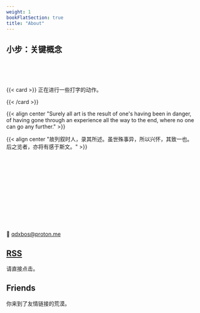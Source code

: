 ```yaml
---
weight: 1
bookFlatSection: true
title: "About"
---
```





## 小步：关键概念
<br>
<br>
<br>

{{< card >}}
正在进行一些打字的动作。

{{< /card >}}






{{< align center "Surely all art is the result of one's having been in danger, of having gone through an experience all the way to the end, where no one can go any further." >}}


{{< align center "故列叙时人，录其所述。虽世殊事异，所以兴怀，其致一也。后之览者，亦将有感于斯文。" >}}

<div id="heatmap" style="
  max-width: 600px;
  height: 180px;
  padding: 2px;
  text-align: center;
  margin: auto"
></div>
<script src="https://npm.elemecdn.com/echarts@5.3.0/dist/echarts.min.js"></script>
<script type="text/javascript">
  var chartDom = document.getElementById('heatmap');
  var myChart = echarts.init(chartDom);
  window.onresize = function() {
      myChart.resize();
  };
  var option;

  // echart heatmap data seems to only support two elements tuple
  // it doesn't render when each item has 3 value
  // it also only pass first 2 elements when reading event param
  // so here we build a map to store additional metadata like link and title
  // map format {date: [{wordcount, link, title}]}
  // for more information see https://blog.douchi.space/hugo-blog-heatmap
  var dataMap = new Map();
  {{ range ((where .Site.RegularPages "Type" "post")) }}
    var key = {{ .Date.Format "2006-01-02" }};
    var value = dataMap.get(key);
    var wordCount = {{ .WordCount }};
    var link = {{ .RelPermalink}};
    var title = {{ .Title }};
    
    // multiple posts in same day
    if (value == null) {
      dataMap.set(key, [{wordCount, link, title}]);
    } else {
      value.push({wordCount, link, title});
    }
  {{- end -}}

  var data = [];
  // sum up the word count
  for (const [key, value] of dataMap.entries()) {
    var sum = 0;
    for (const v of value) {
      sum += v.wordCount;
    }
    data.push([key, (sum / 1000).toFixed(1)]);
  }
  
  var startDate = new Date();
  var year_Mill = startDate.setFullYear((startDate.getFullYear() - 1));
  var startDate = +new Date(year_Mill);
  var endDate = +new Date();

  var dayTime = 3600 * 24 * 1000;
  startDate = echarts.format.formatTime('yyyy-MM-dd', startDate);
  endDate = echarts.format.formatTime('yyyy-MM-dd', endDate);

  // change date range according to months we want to render
  function heatmap_width(months){             
    var startDate = new Date();
    var mill = startDate.setMonth((startDate.getMonth() - months));
    var endDate = +new Date();
    startDate = +new Date(mill);

    endDate = echarts.format.formatTime('yyyy-MM-dd', endDate);
    startDate = echarts.format.formatTime('yyyy-MM-dd', startDate);

    var showmonth = [];
    showmonth.push([
        startDate,
        endDate
    ]);
    return showmonth
  };

  function getRangeArr() {
    const windowWidth = window.innerWidth;
    if (windowWidth >= 600) {
      return heatmap_width(12);
    } else if (windowWidth >= 400) {
      return heatmap_width(9);
    } else {
      return heatmap_width(6);
    }
  }

  option = {
    title: {
        top: 0,
        left: 'center',
        text: '博客废话产量'
    },
    tooltip: {
      hideDelay: 1000,
      enterable: true,
      formatter: function (p) {
        const date = p.data[0];
        const posts = dataMap.get(date);
        var content = `${date}`;
        for (const [i, post] of posts.entries()) {
            content += "<br>";
            var link = post.link;
            var title = post.title;
            var wordCount = (post.wordCount / 1000).toFixed(1);
            content += `<a href="${link}" target="_blank">${title} | ${wordCount} 千字</a>`
        }
        return content;
      }
    },
    visualMap: {
        min: 0,
        max: 10,
        type: 'piecewise',
        orient: 'horizontal',
        left: 'center',
        top: 30,
        
        inRange: {   
          //  [floor color, ceiling color]
          color: ['#7aa8744c', '#7AA874' ] 
        },
        splitNumber: 4,
        text: ['千字', ''],
        showLabel: true,
        itemGap: 20,
    },
    calendar: {
        top: 80,
        left: 20,
        right: 4,
        cellSize: ['auto', 12],
        range: getRangeArr(),
        itemStyle: {
            color: '#F1F1F1',
            borderWidth: 2.5,
            borderColor: '#fff',
        },
        yearLabel: { show: false },
        // the splitline between months. set to transparent for now.
        splitLine: {
          lineStyle: {
            color: 'rgba(0, 0, 0, 0.0)',
            // shadowColor: 'rgba(0, 0, 0, 0.5)',
            // shadowBlur: 5,
            // width: 0.5,
            // type: 'dashed',
          }
        }
    },
    series: {
        type: 'heatmap',
        coordinateSystem: 'calendar',
        data: data,
    }
  };
  myChart.setOption(option);
  myChart.on('click', function(params) {
    if (params.componentType === 'series') {
      // open the first post on the day
      const post = dataMap.get(params.data[0])[0];
      const link = window.location.origin + post.link;
      window.open(link, '_blank').focus();
    }
});
</script> 



📮 qdxbos@proton.me


## [RSS](https://organstudies.github.io/index.xml)

请直接点击。



## Friends

你来到了友情链接的荒漠。




